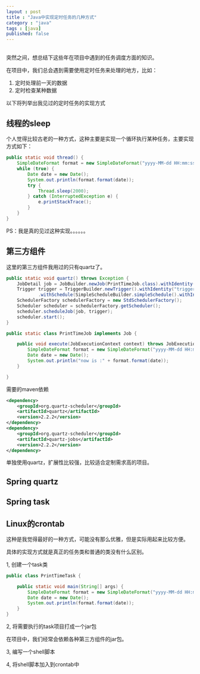 ```yaml
---
layout : post
title : "Java中实现定时任务的几种方式"
category : "java"
tags : [java]
published: false
---
```


##

突然之间，想总结下这些年在项目中遇到的任务调度方面的知识。

在项目中，我们总会遇到需要使用定时任务来处理的地方，比如：

1. 定时处理前一天的数据
2. 定时检查某种数据

以下将列举出我见过的定时任务的实现方式

## 线程的sleep

个人觉得比较古老的一种方式，这种主要是实现一个循环执行某种任务，主要实现方式如下：

```java
public static void thread() {
    SimpleDateFormat format = new SimpleDateFormat("yyyy-MM-dd HH:mm:ss");
    while (true) {
        Date date = new Date();
        System.out.println(format.format(date));
        try {
            Thread.sleep(2000);
        } catch (InterruptedException e) {
            e.printStackTrace();
        }
    }
}
```

PS：我是真的见过这种实现。。。。。。

## 第三方组件

这里的第三方组件我用过的只有quartz了。

```java
public static void quartz() throws Exception {
    JobDetail job = JobBuilder.newJob(PrintTimeJob.class).withIdentity("job1", "group1").build();
    Trigger trigger = TriggerBuilder.newTrigger().withIdentity("trigger1", "group1").startNow()
            .withSchedule(SimpleScheduleBuilder.simpleSchedule().withIntervalInSeconds(5).repeatForever()).build();
    SchedulerFactory schedulerFactory = new StdSchedulerFactory();
    Scheduler scheduler = schedulerFactory.getScheduler();
    scheduler.scheduleJob(job, trigger);
    scheduler.start();
}

public static class PrintTimeJob implements Job {

    public void execute(JobExecutionContext context) throws JobExecutionException {
        SimpleDateFormat format = new SimpleDateFormat("yyyy-MM-dd HH:mm:ss");
        Date date = new Date();
        System.out.println("now is :" + format.format(date));
    }

}
```

需要的maven依赖

```xml
<dependency>
    <groupId>org.quartz-scheduler</groupId>
    <artifactId>quartz</artifactId>
    <version>2.2.2</version>
</dependency>
<dependency>
    <groupId>org.quartz-scheduler</groupId>
    <artifactId>quartz-jobs</artifactId>
    <version>2.2.2</version>
</dependency>
```

单独使用quartz，扩展性比较强，比较适合定制需求高的项目。

## Spring quartz

## Spring task

## Linux的crontab

这种是我觉得最好的一种方式，可能没有那么优雅，但是实际用起来比较方便。

具体的实现方式就是真正的任务类和普通的类没有什么区别。

1, 创建一个task类

```java
public class PrintTimeTask {

    public static void main(String[] args) {
        SimpleDateFormat format = new SimpleDateFormat("yyyy-MM-dd HH:mm:ss");
        Date date = new Date();
        System.out.println(format.format(date));
    }
}
```

2, 将需要执行的task项目打成一个jar包

在项目中，我们经常会依赖各种第三方组件的jar包。

3, 编写一个shell脚本

4, 将shell脚本加入到crontab中
